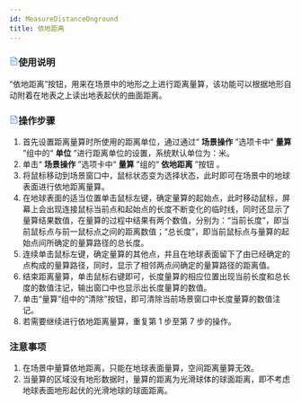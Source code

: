 ```yaml
---
id: MeasureDistanceOnground
title: 依地距离  
---  
```

### ![](../../img/read.gif)使用说明

“依地距离”按钮，用来在场景中的地形之上进行距离量算，该功能可以根据地形自动附着在地表之上读出地表起伏的曲面距离。

### ![](../../img/read.gif)操作步骤

1. 首先设置距离量算时所使用的距离单位，通过通过“ **场景操作** ”选项卡中“ **量算** ”组中的“ **单位** ”进行距离单位的设置，系统默认单位为：米。
2. 单击“ **场景操作** ”选项卡中“ **量算** ”组的“ **依地距离** ”按钮 。
3. 将鼠标移动到场景窗口中，鼠标状态变为选择状态，此时即可在场景中的地球表面进行依地距离量算。
4. 在地球表面的适当位置单击鼠标左键，确定量算的起始点，此时移动鼠标，屏幕上会出现连接鼠标当前点和起始点的长度不断变化的临时线，同时还显示了量算结果数值，在量算的过程中结果有两个数值，分别为：“当前长度”，即当前鼠标点与前一鼠标点之间的距离数值；“总长度”，即当前鼠标点与量算的起始点间所确定的量算路径的总长度。
5. 连续单击鼠标左键，确定量算的其他点，并且在地球表面留下了由已经确定的点构成的量算路径，同时，显示了相邻两点间确定的量算路径的距离值。
6. 结束距离量算，单击鼠标右键即可，长度量算的相应位置出现当前长度和总长度的数值注记，输出窗口中也显示出长度量算的数值。
7. 单击“量算”组中的“清除”按钮，即可清除当前场景窗口中长度量算的数值注记。
8. 若需要继续进行依地距离量算，重复第 1 步至第 7 步的操作。

### 注意事项

1. 在场景中量算依地距离，只能在地球表面量算，空间距离量算无效。
2. 当量算的区域没有地形数据时，量算的距离为光滑球体的球面距离，即不考虑地球表面地形起伏的光滑地球的球面距离。





